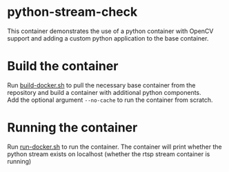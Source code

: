 # python-stream-check

This container demonstrates the use of a python container with OpenCV support and adding a custom
python application to the base container.

# Build the container
Run [build-docker.sh](build-docker.sh) to pull the necessary base container from the repository and
build a container with additional python components.  
Add the optional argument `--no-cache` to run the container from scratch.


# Running the container

Run [run-docker.sh](run-docker.sh) to run the container.  The container will print whether the python
stream exists on localhost (whether the rtsp stream container is running)

